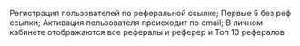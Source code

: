 Регистрация пользователей по реферальной ссылке;
Первые 5 без реф ссылки;
Активация пользователя происходит по email;
В личном кабинете отображаются все рефералы и реферер и
Топ 10 рефералов
